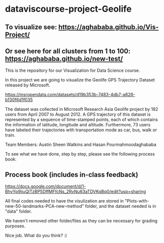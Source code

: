 # dataviscourse-project-Geolife

## To visualize see: https://aghababa.github.io/Vis-Project/

## Or see here for all clusters from 1 to 100: https://aghababa.github.io/new-test/

This is the repository for our Visualization for Data Science course. 

In this project we are going to visualize the Geolife GPS Trajectory Dataset released by Microsoft. 

https://msropendata.com/datasets/d19b353b-7483-4db7-a828-b130f6d1f035

The dataset was collected in Microsoft Research Asia Geolife project by 182 users from April 2007 to August 2012. 
A GPS trajectory of this dataset is represented by a sequence of time-stamped points, each of which contains the 
information of latitude, longitude and altitude. Furthermore, 73 users have labeled their trajectories with transportation mode
as car, bus, walk or train. 

Team Members: Austin Sheen Watkins and Hasan Pourmahmoodaghababa

To see what we have done, step by step, please see the following process book:

## Process book (includes in-class feedback)
https://docs.google.com/document/d/1-BhvYp9iiuQITzBP5DffMFfcNs_2RvNu63aTDVKqBq0/edit?usp=sharing

All final codes needed to have the visulization are stored in "Plots-with-new-50-landmarks-PCA-new-method" 
folder, and the dataset needed is in "data" folder. 

We haven't removed other folder/files as they can be necessary for grading purposes. 

Nice job. What do you think? :)
